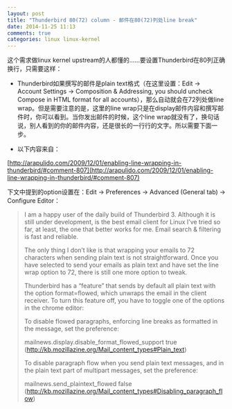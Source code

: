 ```yaml
---
layout: post
title: "Thunderbird 80(72) column - 邮件在80(72)列处line break"
date: 2014-11-25 11:13
comments: true
categories: linux linux-kernel
---
```


这个需求做linux kernel upstream的人都懂的......要设置Thunderbird在80列正确换行，只需要这样：

<!-- more -->

- Thunderbird如果撰写的邮件是plain text格式（在这里设置：Edit -> Account Settings -> Composition & Addressing, you should uncheck Compose in HTML format for all accounts），那么自动就会在72列处做line wrap。但是需要注意的是，这里的line wrap只是在display邮件内容和撰写邮件时，你可以看到。当你发出邮件的时候，这个line wrap就没有了，换句话说，别人看到的你的邮件内容，还是很长的一行行的文字。所以需要下面一步。

- 以下内容来自：

[http://arapulido.com/2009/12/01/enabling-line-wrapping-in-thunderbird/#comment-807](http://arapulido.com/2009/12/01/enabling-line-wrapping-in-thunderbird/#comment-807)

下文中提到的option设置在：Edit -> Preferences -> Advanced (General tab) -> Configure Editor：

> I am a happy user of the daily build of Thunderbird 3. Although it is still under development, is the best email client for Linux I’ve tried so far, at least, the one that better works for me. Email search & filtering is fast and reliable.
> 
> The only thing I don’t like is that wrapping your emails to 72 characters when sending plain text is not straightforward. Once you have selected to send your emails as plain text and have set the line wrap option to 72, there is still one more option to tweak.
> 
> Thunderbird has a “feature” that sends by default all plain text with the option format=flowed, which unwraps the email in the client receiver. To turn this feature off, you have to toggle one of the options in the chrome editor:
> 
> To disable flowed paragraphs, enforcing line breaks as formatted in the message, set the preference:
> 
> mailnews.display.disable_format_flowed_support true
> (http://kb.mozillazine.org/Mail_content_types#Plain_text)
> 
> To disable paragraph flow when you send plain text messages, and in the plain text part of multipart messages, set the preference:
> 
> mailnews.send_plaintext_flowed false
> (http://kb.mozillazine.org/Mail_content_types#Disabling_paragraph_flow)
> 
